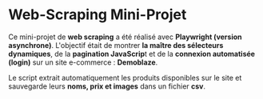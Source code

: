 # Web-Scraping Mini-Projet

Ce mini-projet de **web scraping** a été réalisé avec **Playwright (version asynchrone)**. L'objectif était de montrer **la maître des sélecteurs dynamiques**, de la **pagination JavaScrip**t et de la **connexion automatisée (login)** sur un site e-commerce : **Demoblaze**.

Le script extrait automatiquement les produits disponibles sur le site et sauvegarde leurs **noms, prix et images** dans un fichier **csv**.
